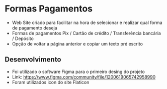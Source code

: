# Formas Pagamentos

- Web Site criado para facilitar na hora de selecionar e realizar qual forma de pagamento deseja
- Formas de pagamentos Pix / Cartão de crédito / Transferência bancária / Depósito
- Opção de voltar a página anterior e copiar um texto pré escrito

## Desenvolvimento

- Foi utilizado o software Figma para o primeiro desing do projeto
- Link: https://www.figma.com/community/file/1200619065742958990
- Foram utilizados icon do site Flaticon
